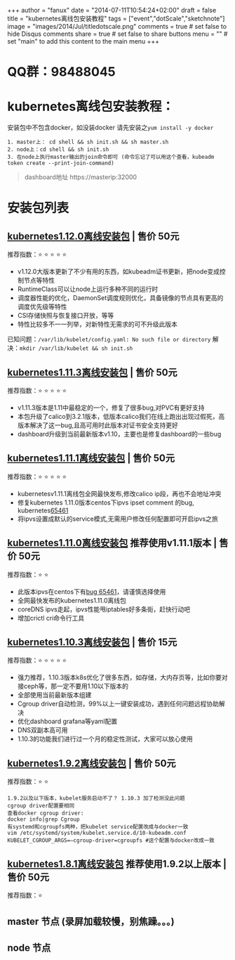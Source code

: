 +++
author = "fanux"
date = "2014-07-11T10:54:24+02:00"
draft = false
title = "kubernetes离线包安装教程"
tags = ["event","dotScale","sketchnote"]
image = "images/2014/Jul/titledotscale.png"
comments = true     # set false to hide Disqus comments
share = true        # set false to share buttons
menu = ""           # set "main" to add this content to the main menu
+++

# QQ群：98488045
# kubernetes离线包安装教程：
安装包中不包含docker，如没装docker 请先安装之`yum install -y docker`

```
1. master上： cd shell && sh init.sh && sh master.sh
2. node上：cd shell && sh init.sh
3. 在node上执行master输出的join命令即可 (命令忘记了可以用这个查看，kubeadm token create --print-join-command)
```
> dashboard地址 https://masterip:32000

# 安装包列表
## [kubernetes1.12.0离线安装包](https://market.aliyun.com/products/57742013/cmxz030981.html#sku=yuncode2498100001) | 售价 50元 

推荐指数：:star: :star: :star: :star: :star:

* v1.12.0大版本更新了不少有用的东西，如kubeadm证书更新，把node变成控制节点等特性
* RuntimeClass可以让node上运行多种不同的运行时
* 调度器性能的优化，DaemonSet调度规则优化，具备镜像的节点具有更高的调度优先级等特性
* CSI存储快照与恢复接口开放，等等
* 特性比较多不一一列举，对新特性无需求的可不升级此版本

已知问题：`/var/lib/kubelet/config.yaml: No such file or directory` 解决：`mkdir /var/lib/kubelet && sh init.sh`


## [kubernetes1.11.3离线安装包](https://market.aliyun.com/products/57742013/cmxz030730.html) | 售价 50元 

推荐指数：:star: :star: :star: :star: :star:

* v1.11.3版本是1.11中最稳定的一个，修复了很多bug,对PVC有更好支持
* 本包升级了calico到3.2.1版本，低版本calico我们在线上跑出出现过假死，高版本解决了这一bug,且高可用时此版本对证书安全支持更好
* dashboard升级到当前最新版本v1.10，主要也是修复dashboard的一些bug


## [kubernetes1.11.1离线安装包](https://market.aliyun.com/products/57742013/cmxz029676.html#sku=yuncode2367600001)  |  售价 50元 

推荐指数：:star: :star: :star: :star: :star:

* kubernetesv1.11.1离线包全网最快发布,修改calico ip段，再也不会地址冲突
* 修复kubernetes 1.11.0版本centos下ipvs ipset comment 的bug, kubernetes[65461](https://github.com/kubernetes/kubernetes/issues/65461)
* 将ipvs设置成默认的service模式,无需用户修改任何配置即可开启ipvs之旅

## [kubernetes1.11.0离线安装包](https://market.aliyun.com/products/57742013/cmxz029129.html) 推荐使用v1.11.1版本 |  售价 50元

推荐指数：:star: :star: 

* 此版本ipvs在centos下有[bug 65461](sealyun.com/post/k8s-ipvs/)，请谨慎选择使用
* 全网最快发布的kubernetes1.11.0离线包
* coreDNS ipvs走起，ipvs性能甩iptables好多条街，赶快行动吧
* 增加crictl cri命令行工具

## [kubernetes1.10.3离线安装包](https://market.aliyun.com/products/57742013/cmxz028521.html#sku=yuncode2252100000) | 售价 15元

推荐指数：:star: :star: :star: :star: :star:

* 强力推荐，1.10.3版本k8s优化了很多东西，如存储，大内存页等，比如你要对接ceph等，那一定不要用1.10以下版本的
* 全部使用当前最新版本组建
* Cgroup driver自动检测，99%以上一键安装成功，遇到任何问题远程协助解决
* 优化dashboard grafana等yaml配置
* DNS双副本高可用
* 1.10.3的功能我们进行过一个月的稳定性测试，大家可以放心使用


## [kubernetes1.9.2离线安装包](https://market.aliyun.com/products/57742013/cmxz025618.html?spm=5176.730005.productlist.dcmxz025618.r9c1J1#sku=yuncode1961800000)  |  售价 50元

推荐指数：:star: :star: 

```
1.9.2以及以下版本，kubelet服务启动不了？ 1.10.3 加了检测没此问题
cgroup driver配置要相同
查看docker cgroup driver:
docker info|grep Cgroup
有systemd和cgroupfs两种，把kubelet service配置改成与docker一致
vim /etc/systemd/system/kubelet.service.d/10-kubeadm.conf
KUBELET_CGROUP_ARGS=–cgroup-driver=cgroupfs #这个配置与docker改成一致
```

## [kubernetes1.8.1离线安装包](https://market.aliyun.com/products/56014009/cmxz022571.html?spm=5176.730005.productlist.dcmxz022571.r9c1J1#sku=yuncode1657100000) 推荐使用1.9.2以上版本  |  售价 50元

推荐指数：:star: 

## master 节点 (录屏加载较慢，别焦躁。。。)
<script data-speed="3" src="https://asciinema.org/a/RZ3a74x8qE6DZy7jSjaDrLvYM.js" id="asciicast-RZ3a74x8qE6DZy7jSjaDrLvYM" async></script>

## node 节点
<script data-speed="3" src="https://asciinema.org/a/HwrKtAEJpguMfYMNEU7LDeFbQ.js?speed=40" id="asciicast-HwrKtAEJpguMfYMNEU7LDeFbQ" async></script>


